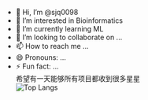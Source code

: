 - 👋 Hi, I’m @sjq0098
- 👀 I’m interested in Bioinformatics
- 🌱 I’m currently learning ML
- 💞️ I’m looking to collaborate on ...
- 📫 How to reach me ...
- 😄 Pronouns: ...
- ⚡ Fun fact: ...    
希望有一天能够所有项目都收到很多星星   
![Top Langs](https://github-readme-stats.vercel.app/api/top-langs/?username=sjq0098&layout=compact&langs_count=8&theme=vue)

<!---
sjq0098/sjq0098 is a ✨ special ✨ repository because its `README.md` (this file) appears on your GitHub profile.
You can click the Preview link to take a look at your changes.
--->
